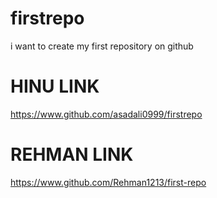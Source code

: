# firstrepo
i want to create my first repository  on github


# HINU LINK
https://www.github.com/asadali0999/firstrepo

# REHMAN LINK
https://www.github.com/Rehman1213/first-repo
